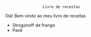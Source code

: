                      Livro de receitas

Olá! Bem vindo ao meu livro de receitas

- Strogonoff de frango
- Pavê
